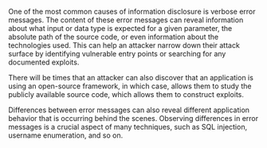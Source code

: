 One of the most common causes of information disclosure is verbose error messages. The content of these error messages can reveal information about what input or data type is expected for a given parameter, the absolute path of the source code, or even information about the technologies used. This can help an attacker narrow down their attack surface by identifying vulnerable entry points or searching for any documented exploits.

There will be times that an attacker can also discover that an application is using an open-source framework, in which case, allows them to study the publicly available source code, which allows them to construct exploits.

Differences between error messages can also reveal different application behavior that is occurring behind the scenes. Observing differences in error messages is a crucial aspect of many techniques, such as SQL injection, username enumeration, and so on. 